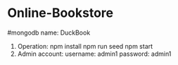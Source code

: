 # Online-Bookstore

#mongodb name: DuckBook

1. Operation:
   npm install
   npm run seed
   npm start
2. Admin account:
   username: admin1
   password: admin1
